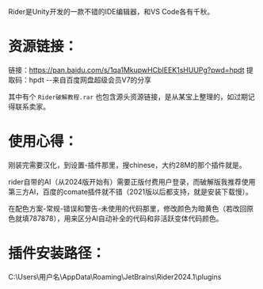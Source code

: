 

Rider是Unity开发的一款不错的IDE编辑器，和VS Code各有千秋。

# 资源链接：

链接：https://pan.baidu.com/s/1qa1MkupwHCbIEEK1sHUUPg?pwd=hpdt 
提取码：hpdt 
--来自百度网盘超级会员V7的分享

其中有个  `Rider破解教程.rar`  也包含源头资源链接，是从某宝上整理的，如过期记得联系卖家。

# 使用心得：

刚装完需要汉化，到设置-插件那里，搜chinese，大约28M的那个插件就是。

rider自带的AI（从2024版开始有）需要正版付费用户登录，而破解版我推荐使用第三方AI，百度的comate插件就不错（2021版以后都支持，就是安装下载慢）。

在配色方案-常规-错误和警告-未使用的代码那里，修改颜色为暗黄色（若改回原色就填787878），用来区分AI自动补全的代码和非活跃变体代码颜色。



# 插件安装路径：

C:\Users\用户名\AppData\Roaming\JetBrains\Rider2024.1\plugins

